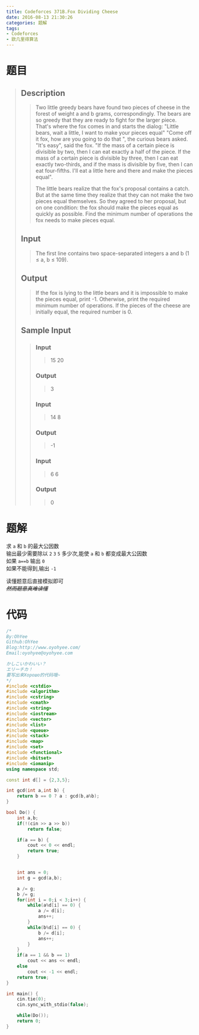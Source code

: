 ```yaml
---
title: Codeforces 371B.Fox Dividing Cheese
date: 2016-08-13 21:30:26
categories: 题解
tags:
- Codeforces
- 欧几里得算法
---
```

# 题目
> 
> ## Description  
>> Two little greedy bears have found two pieces of cheese in the forest of weight a and b grams, correspondingly. The bears are so greedy that they are ready to fight for the larger piece. That's where the fox comes in and starts the dialog: "Little bears, wait a little, I want to make your pieces equal" "Come off it fox, how are you going to do that ", the curious bears asked. "It's easy", said the fox. "If the mass of a certain piece is divisible by two, then I can eat exactly a half of the piece. If the mass of a certain piece is divisible by three, then I can eat exactly two-thirds, and if the mass is divisible by five, then I can eat four-fifths. I'll eat a little here and there and make the pieces equal".  
>>   
>> The little bears realize that the fox's proposal contains a catch. But at the same time they realize that they can not make the two pieces equal themselves. So they agreed to her proposal, but on one condition: the fox should make the pieces equal as quickly as possible. Find the minimum number of operations the fox needs to make pieces equal.  
>>   
>> <!--more-->  
> 
> ## Input  
>> The first line contains two space-separated integers a and b (1 ≤ a, b ≤ 109).  
>>   
> 
> ## Output  
>> If the fox is lying to the little bears and it is impossible to make the pieces equal, print -1. Otherwise, print the required minimum number of operations. If the pieces of the cheese are initially equal, the required number is 0.  
>>   
> 
> ## Sample Input  
>>  
>> ### Input  
>>> 15 20  
>>  
>> ### Output  
>>> 3  
>>  
>> ### Input  
>>> 14 8  
>>  
>> ### Output  
>>> -1  
>>  
>> ### Input  
>>> 6 6  
>>  
>> ### Output  
>>> 0  

# 题解

求 `a` 和 `b` 的最大公因数  
输出最少需要除以 `2` `3` `5` 多少次,能使 `a` 和 `b` 都变成最大公因数  
如果 `a==b` 输出 `0`  
如果不能得到,输出 `-1`  

读懂题意后直接模拟即可  
~~*然而题意真难读懂*~~  

# 代码
```cpp Fox Dividing Cheese https://github.com/OhYee/sourcecode/tree/master/ACM 代码备份
/*
By:OhYee
Github:OhYee
Blog:http://www.oyohyee.com/
Email:oyohyee@oyohyee.com

かしこいかわいい？
エリーチカ！
要写出来Хорошо的代码哦~
*/
#include <cstdio>
#include <algorithm>
#include <cstring>
#include <cmath>
#include <string>
#include <iostream>
#include <vector>
#include <list>
#include <queue>
#include <stack>
#include <map>
#include <set>
#include <functional>
#include <bitset>
#include <iomanip> 
using namespace std;

const int d[] = {2,3,5};

int gcd(int a,int b) {
    return b == 0 ? a : gcd(b,a%b);
}

bool Do() {
    int a,b;
    if(!(cin >> a >> b))
        return false;

    if(a == b) {
        cout << 0 << endl;
        return true;
    }


    int ans = 0;
    int g = gcd(a,b);

    a /= g;
    b /= g;
    for(int i = 0;i < 3;i++) {
        while(a%d[i] == 0) {
            a /= d[i];
            ans++;
        }
        while(b%d[i] == 0) {
            b /= d[i];
            ans++;
        }
    }
    if(a == 1 && b == 1)
        cout << ans << endl;
    else
        cout << -1 << endl;
    return true;
}

int main() {
    cin.tie(0);
    cin.sync_with_stdio(false);

    while(Do());
    return 0;
}

```